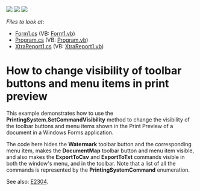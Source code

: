 <!-- default badges list -->
![](https://img.shields.io/endpoint?url=https://codecentral.devexpress.com/api/v1/VersionRange/128597201/13.1.6%2B)
[![](https://img.shields.io/badge/Open_in_DevExpress_Support_Center-FF7200?style=flat-square&logo=DevExpress&logoColor=white)](https://supportcenter.devexpress.com/ticket/details/E105)
[![](https://img.shields.io/badge/📖_How_to_use_DevExpress_Examples-e9f6fc?style=flat-square)](https://docs.devexpress.com/GeneralInformation/403183)
<!-- default badges end -->
<!-- default file list -->
*Files to look at*:

* [Form1.cs](./CS/Form1.cs) (VB: [Form1.vb](./VB/Form1.vb))
* [Program.cs](./CS/Program.cs) (VB: [Program.vb](./VB/Program.vb))
* [XtraReport1.cs](./CS/XtraReport1.cs) (VB: [XtraReport1.vb](./VB/XtraReport1.vb))
<!-- default file list end -->
# How to change visibility of toolbar buttons and menu items in print preview


<p>This example demonstrates how to use the <strong>PrintingSystem.SetCommandVisibility</strong> method to change the visibility of the toolbar buttons and menu items shown in the Print Preview of a document in a Windows Forms application.</p><p>The code here hides the <strong>Watermark</strong> toolbar button and the corresponding menu item, makes the <strong>DocumentMap</strong> toolbar button and menu item visible, and also makes the <strong>ExportToCsv</strong> and <strong>ExportToTxt</strong> commands visible in both the window's menu, and in the toolbar. Note that a list of all the commands is represented by the <strong>PrintingSystemCommand</strong> enumeration.</p><p>See also: <a href="https://www.devexpress.com/Support/Center/p/E2304">E2304</a>.</p>

<br/>


